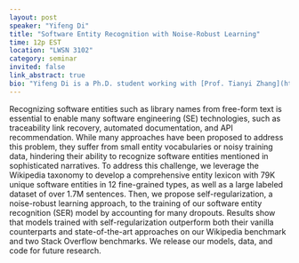 ```yaml
---
layout: post
speaker: "Yifeng Di"
title: "Software Entity Recognition with Noise-Robust Learning"
time: 12p EST
location: "LWSN 3102"
category: seminar
invited: false
link_abstract: true
bio: "Yifeng Di is a Ph.D. student working with [Prof. Tianyi Zhang](https://www.cs.purdue.edu/people/faculty/tianyi/) at the Department of Computer Science of Purdue University."
---
```

Recognizing software entities such as library names from free-form text is essential to enable many software engineering (SE) technologies, such as traceability link recovery, automated documentation, and API recommendation. While many approaches have been proposed to address this problem, they suffer from small entity vocabularies or noisy training data, hindering their ability to recognize software entities mentioned in sophisticated narratives. To address this challenge, we leverage the Wikipedia taxonomy to develop a comprehensive entity lexicon with 79K unique software entities in 12 fine-grained types, as well as a large labeled dataset of over 1.7M sentences. Then, we propose self-regularization, a noise-robust learning approach, to the training of our software entity recognition (SER) model by accounting for many dropouts. Results show that models trained with self-regularization outperform both their vanilla counterparts and state-of-the-art approaches on our Wikipedia benchmark and two Stack Overflow benchmarks. We release our models, data, and code for future research.
